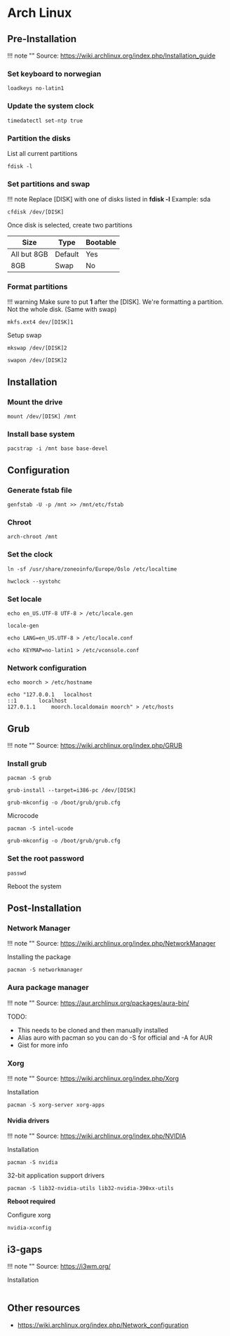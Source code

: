 # Arch Linux

## Pre-Installation

!!! note ""
    Source: https://wiki.archlinux.org/index.php/Installation_guide

### Set keyboard to norwegian
```
loadkeys no-latin1
```

### Update the system clock
```
timedatectl set-ntp true
```

### Partition the disks
List all current partitions
```
fdisk -l
```

### Set partitions and swap

!!! note
    Replace [DISK] with one of disks listed in <b>fdisk -l</b> Example: sda

```
cfdisk /dev/[DISK]
```

Once disk is selected, create two partitions

| Size        | Type    | Bootable |
|-------------|---------|----------|
| All but 8GB | Default | Yes      |
| 8GB         | Swap    | No       |


### Format partitions

!!! warning
    Make sure to put <b>1</b> after the [DISK]. We're formatting a partition. Not the whole disk. (Same with swap)

```
mkfs.ext4 dev/[DISK]1
```

Setup swap
```
mkswap /dev/[DISK]2
```

```
swapon /dev/[DISK]2
```

## Installation

### Mount the drive
```
mount /dev/[DISK] /mnt
```

### Install base system
```
pacstrap -i /mnt base base-devel
```

## Configuration

### Generate fstab file
```
genfstab -U -p /mnt >> /mnt/etc/fstab
```

### Chroot
```
arch-chroot /mnt
```

### Set the clock
```
ln -sf /usr/share/zoneoinfo/Europe/Oslo /etc/localtime
```
```
hwclock --systohc
```

### Set locale
```
echo en_US.UTF-8 UTF-8 > /etc/locale.gen
```

```
locale-gen
```

```
echo LANG=en_US.UTF-8 > /etc/locale.conf
```

```
echo KEYMAP=no-latin1 > /etc/vconsole.conf
```

### Network configuration
```
echo moorch > /etc/hostname
```

```
echo "127.0.0.1	  localhost
::1		  localhost
127.0.1.1	  moorch.localdomain moorch" > /etc/hosts
```

## Grub

!!! note ""
    Source: https://wiki.archlinux.org/index.php/GRUB

### Install grub
```
pacman -S grub
```

```
grub-install --target=i386-pc /dev/[DISK]
```

```
grub-mkconfig -o /boot/grub/grub.cfg
```

Microcode
```
pacman -S intel-ucode 
```

```
grub-mkconfig -o /boot/grub/grub.cfg
```

### Set the root password
```
passwd
```

Reboot the system

## Post-Installation

### Network Manager

!!! note ""
    Source: https://wiki.archlinux.org/index.php/NetworkManager

Installing the package
```
pacman -S networkmanager
```

### Aura package manager

!!! note ""
    Source: https://aur.archlinux.org/packages/aura-bin/

TODO:

- This needs to be cloned and then manually installed
- Alias auro with pacman so you can do -S for official and -A for AUR 
- Gist for more info

### Xorg

!!! note ""
    Source: https://wiki.archlinux.org/index.php/Xorg

Installation
```
pacman -S xorg-server xorg-apps
```


#### Nvidia drivers

!!! note ""
    Source: https://wiki.archlinux.org/index.php/NVIDIA

Installation
```
pacman -S nvidia
```

32-bit application support drivers
```
pacman -S lib32-nvidia-utils lib32-nvidia-390xx-utils
```

<b>Reboot required</b>

Configure xorg
```
nvidia-xconfig
```

## i3-gaps

!!! note ""
    Source: https://i3wm.org/

Installation
```
```

## Other resources
- https://wiki.archlinux.org/index.php/Network_configuration